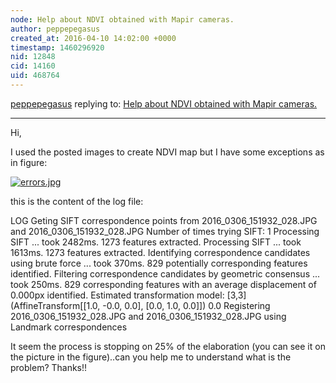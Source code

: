 ```yaml
---
node: Help about NDVI obtained with Mapir cameras.
author: peppepegasus
created_at: 2016-04-10 14:02:00 +0000
timestamp: 1460296920
nid: 12848
cid: 14160
uid: 468764
---
```




[peppepegasus](../profile/peppepegasus) replying to: [Help about NDVI obtained with Mapir cameras.](../notes/peppepegasus/03-15-2016/help-about-ndvi-obtained-with-mapri-cameras)

----
Hi,

I used the posted images to create NDVI map but I have some exceptions as in figure:

[![errors.jpg](//i.publiclab.org/system/images/photos/000/015/464/large/errors.jpg)](//i.publiclab.org/system/images/photos/000/015/464/original/errors.jpg)

this is the content of the log file:

LOG
Geting SIFT correspondence points from 2016_0306_151932_028.JPG and 2016_0306_151932_028.JPG
Number of times trying SIFT: 1
Processing SIFT ...
 took 2482ms.
1273 features extracted.
Processing SIFT ...
 took 1613ms.
1273 features extracted.
Identifying correspondence candidates using brute force ...
 took 370ms.
829 potentially corresponding features identified.
Filtering correspondence candidates by geometric consensus ...
 took 250ms.
829 corresponding features with an average displacement of 0.000px identified.
Estimated transformation model: [3,3](AffineTransform[[1.0, -0.0, 0.0], [0.0, 1.0, 0.0]]) 0.0
Registering 2016_0306_151932_028.JPG and 2016_0306_151932_028.JPG using Landmark correspondences

It seem the process is stopping on 25% of the elaboration (you can see it on the picture in the figure)..can you help me to understand what is the problem?
Thanks!!

